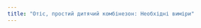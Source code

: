 ```yaml
---
title: "Отіс, простий дитячий комбінезон: Необхідні виміри"
---
```


<DesignMeasurements design='otis' />
